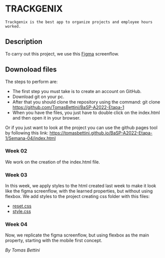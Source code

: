# TRACKGENIX
```
Trackgenix is ​​the best app to organize projects and employee hours worked.
```
## Description
To carry out this project, we use this [Figma](https://www.figma.com/file/uUTondiju03ty4RzOxxTU6/UI-kit-RR-(BaSP)-Bestia-A?node-id=601%3A367) screenflow.

## Downoload files
The steps to perform are:
+ The first step you must take is to create an account on GitHub.
+ Download git on your pc.
+ After that you should clone the repository using the command: git clone https://github.com/TomasBettini/BaSP-A2022-Etapa-1
+ When you have the files, you just have to double click on the index.html and then open it in your browser.

Or if you just want to look at the project you can use the github pages tool by following this link: https://tomasbettini.github.io/BaSP-A2022-Etapa-1/Semana-04/index.html

### Week 02
We work on the creation of the index.html file.

### Week 03
In this week, we apply styles to the html created last week to make it look like the figma screenflow, with the learned properties, but without using flexbox. We add styles to the project creating css folder with this files:
+ [reset.css](https://github.com/TomasBettini/BaSP-A2022-Etapa-1/blob/master/Semana-03/css/reset.css) 
+ [style.css](https://github.com/TomasBettini/BaSP-A2022-Etapa-1/blob/master/Semana-03/css/style.css)

### Week 04
Now, we replicate the figma screenflow, but using flexbox as the main property, starting with the mobile first concept.

_By Tomas Bettini_